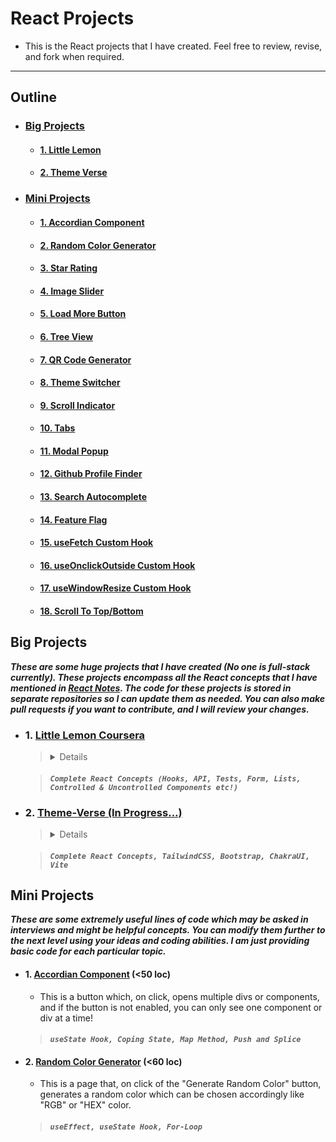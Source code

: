 # React Projects
- This is the React projects that I have created. Feel free to review, revise, and fork when required.

---

## Outline 
- ### [Big Projects](#big-projects)
  - #### [1. Little Lemon](#little-lemon)
  - #### [2. Theme Verse](#theme-verse) 
- ### [Mini Projects](#mini-projects)
  - #### [1. Accordian Component](#accordian)
  - #### [2. Random Color Generator](#rcg)
  - #### [3. Star Rating]()
  - #### [4. Image Slider]()
  - #### [5. Load More Button]() 
  - #### [6. Tree View]() 
  - #### [7. QR Code Generator]()
  - #### [8. Theme Switcher]() 
  - #### [9. Scroll Indicator]() 
  - #### [10. Tabs]() 
  - #### [11. Modal Popup]()
  - #### [12. Github Profile Finder]()
  - #### [13. Search Autocomplete]() 
  - #### [14. Feature Flag]() 
  - #### [15. useFetch Custom Hook]() 
  - #### [16. useOnclickOutside Custom Hook]() 
  - #### [17. useWindowResize Custom Hook]()
  - #### [18. Scroll To Top/Bottom]()

## Big Projects
**_These are some huge projects that I have created (No one is full-stack currently). These projects encompass all the React concepts that I have mentioned in [React Notes](https://github.com/Gitstar-OC/React-Notes). The code for these projects is stored in separate repositories so I can update them as needed. You can also make pull requests if you want to contribute, and I will review your changes._**

<a name="little-lemon"></a>
- ### 1. [Little Lemon Coursera](https://github.com/Gitstar-OC/Little-Lemon-Coursera)
  > <details> The Capstone project at the center of this course is based on a scenario involving the restaurant Little Lemon. In particular, the owners of Little Lemon have received negative feedback on the reserve a table function on the Little Lemon website. Users are confused about how to use it and unhappy with how it looks and functions. I had build a responsive web app and demonstrate multiple skills by coding a modern front end application that allows users to reserve a table for the Little Lemon restaurant. </details>

  >  #### _**`Complete React Concepts (Hooks, API, Tests, Form, Lists, Controlled & Uncontrolled Components etc!)`**_
  
  

<a name="theme-verse"></a>
- ### 2. [Theme-Verse (In Progress...)](https://github.com/Gitstar-OC/Theme-Verse)
  > <details> This is a platform that offers customizable themes for the primary sections of your homepage, tailored to your preferences. Various leading technologies are used in this project with some css libraries like Tailwind and Bootstrap, JavaScript libraries like React and Chakra UI. I will be adding a page that will be used to show the websites that I have built from a figma file and add a path to it. </details>
  
  >  #### _**`Complete React Concepts, TailwindCSS, Bootstrap, ChakraUI, Vite`**_

## Mini Projects

**_These are some extremely useful lines of code which may be asked in interviews and might be helpful concepts. You can modify them further to the next level using your ideas and coding abilities. I am just providing basic code for each particular topic._**

<a name="accordian"></a>
- #### 1. [Accordian Component](projects/src/Accordian/Accordian.jsx) (<50 loc) 
   - This is a button which, on click, opens multiple divs or components, and if the button is not enabled, you can only see one component or div at a time!
   > #### _**`useState Hook, Coping State, Map Method, Push and Splice`**_

<a name="rcg"></a>
- #### 2. [Random Color Generator](projects/src/RCG.jsx) (<60 loc)
   - This is a page that, on click of the "Generate Random Color" button, generates a random color which can be chosen accordingly like "RGB" or "HEX" color.
   > #### _**`useEffect, useState Hook, For-Loop`**_

